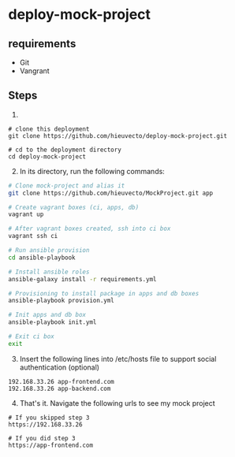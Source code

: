 # deploy-mock-project

## requirements
- Git
- Vangrant

## Steps

1. 

```
# clone this deployment
git clone https://github.com/hieuvecto/deploy-mock-project.git

# cd to the deployment directory
cd deploy-mock-project
```

2. In its directory, run the following commands:

```bash
# Clone mock-project and alias it
git clone https://github.com/hieuvecto/MockProject.git app

# Create vagrant boxes (ci, apps, db)
vagrant up

# After vagrant boxes created, ssh into ci box
vagrant ssh ci

# Run ansible provision
cd ansible-playbook

# Install ansible roles
ansible-galaxy install -r requirements.yml

# Provisioning to install package in apps and db boxes
ansible-playbook provision.yml

# Init apps and db box
ansible-playbook init.yml

# Exit ci box
exit
```

3. Insert the following lines into /etc/hosts file to support social authentication (optional)

```
192.168.33.26 app-frontend.com
192.168.33.26 app-backend.com
```
4. That's it. Navigate the following urls to see my mock project

```
# If you skipped step 3
https://192.168.33.26

# If you did step 3
https://app-frontend.com